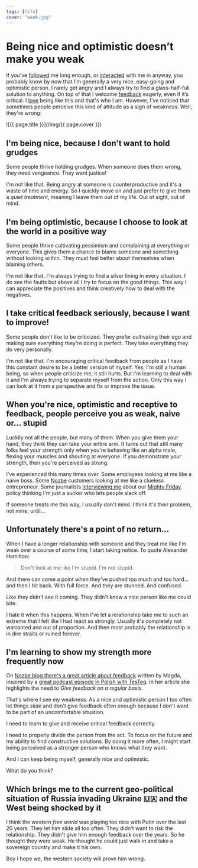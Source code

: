 ```yaml
---
tags: [life]
cover: "weak.jpg"
---
```


# Being nice and optimistic doesn’t make you weak

If you’ve [followed](/about) me long enough, or [interacted](/guest/) with me in anyway, you probably know by now that I’m generally a very nice, easy-going and optimistic person. I rarely get angry and I always try to find a glass-half-full solution to anything. On top of that I welcome [feedback](/contact) eagerly, even if it’s critical. I [love](/5-loves/) being like this and that's who I am. However, I've noticed that sometimes people perceive this kind of attitude as a sign of weakness. Well, they're wrong:

<!--More-->

![{{ page.title }}](/img/{{ page.cover }})

## I'm being nice, because I don't want to hold grudges

Some people thrive holding grudges. When someone does them wrong, they need vengeance. They want justice!

I'm not like that. Being angry at someone is counterproductive and it's a waste of time and energy. So I quickly move on and just prefer to give them a *quiet treatment*, meaning I leave them out of my life. Out of sight, out of mind.

## I'm being optimistic, because I choose to look at the world in a positive way

Some people thrive cultivating pessimism and complaining at everything or everyone. This gives them a chance to blame someone and something without looking within. They must feel better about themselves when blaming others.

I'm not like that. I'm always trying to find a silver lining in every situation. I do see the faults but above all I try to focus on the good things. This way I can appreciate the positives and think creatively how to deal with the negatives.

## I take critical feedback seriously, because I want to improve!

Some people don't like to be criticized. They prefer cultivating their ego and making sure everything they're doing is perfect. They take everything they do very personally.

I'm not like that. I'm encouraging critical feedback from people as I have this constant desire to be a better version of myself. Yes, I'm still a human being, so when people criticize me, it still hurts. But I'm learning to deal with it and I'm always trying to separate myself from the action. Only this way I can look at it from a perspective and fix or improve the issue.

## When you're nice, optimistic and receptive to feedback, people perceive you as weak, naive or… stupid

Luckily not all the people, but many of them. When you give them your hand, they think they can take your entire arm. It turns out that still many folks feel your strength only when you're behaving like an alpha male, flexing your muscles and shouting at everyone. If you demonstrate your strength, then you're perceived as strong.

I've experienced this many times over. Some employees looking at me like a naive boss. Some [Nozbe][n] customers looking at me like a clueless entrepreneur. Some journalists [interviewing me](/guest/) about our [Mighty Friday](/tgif/) policy thinking I'm just a sucker who lets people slack off.

If someone treats me this way, I usually don't mind. I think it's their problem, not mine, until…

## Unfortunately there's a point of no return…

When I have a longer relationship with someone and they treat me like I'm weak over a course of some time, I start taking notice. To quote Alexander Hamilton:

> Don't look at me like I'm stupid. I'm not stupid.

And there can come a point when they've pushed too much and too hard… and then I hit back. With full force. And they are stunned. And confused.

Like they didn't see it coming. They didn't know a nice person like me could bite.

I hate it when this happens. When I've let a relationship take me to such an extreme that I felt like I had react so strongly. Usually it's completely not warranted and out of proportion. And then most probably the relationship is in dire straits or ruined forever.

## I'm learning to show my strength more frequently now

On [Nozbe blog there's a great article about feedback](https://nozbe.com/feedback/?c=michaelteam) written by Magda, inspired by a [great podcast episode in Polish with TesTeq](https://niemabiura.pl/36). In her article she highlights the need to *Give feedback on a regular basis*.

That's where I see my weakness. As a nice and optimistic person I too often let things *slide* and don't give feedback often enough because I don't want to be part of an uncomfortable situation.

I need to learn to give and receive critical feedback correctly.  

I need to properly divide the person from the act. To focus on the future and my ability to find constructive solutions. By doing it more often, I might start being perceived as a stronger person who knows what they want.

And I can keep being myself, generally nice and optimistic.

What do you think?

## Which brings me to the current geo-political situation of Russia invading Ukraine 🇺🇦 and the West being shocked by it

I think the western *free world* was playing too nice with Putin over the last 20 years. They let him slide all too often. They didn't want to risk the relationship. They didn't give him enough feedback over the years. So he thought they were weak. He thought he could just walk in and take a sovereign country and make it his own.

Boy I hope we, the western society will prove him wrong.

[n]: https://michael.gratis/nozbe
[np]: https://michael.gratis/nozbepersonal